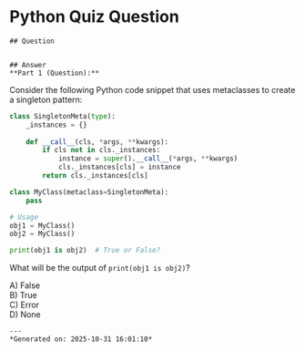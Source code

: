 # Python Quiz Question
    
    ## Question
    
    
    ## Answer
    **Part 1 (Question):**

Consider the following Python code snippet that uses metaclasses to create a singleton pattern:

```python
class SingletonMeta(type):
    _instances = {}
    
    def __call__(cls, *args, **kwargs):
        if cls not in cls._instances:
            instance = super().__call__(*args, **kwargs)
            cls._instances[cls] = instance
        return cls._instances[cls]

class MyClass(metaclass=SingletonMeta):
    pass

# Usage
obj1 = MyClass()
obj2 = MyClass()

print(obj1 is obj2)  # True or False?
```

What will be the output of `print(obj1 is obj2)`?

A) False  
B) True  
C) Error  
D) None
    
    ---
    *Generated on: 2025-10-31 16:01:10*
    